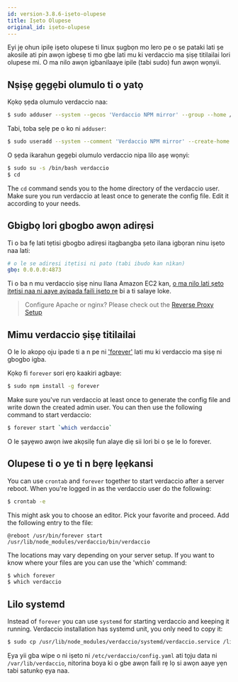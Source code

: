 ```yaml
---
id: version-3.8.6-iṣeto-olupese
title: Iṣeto Olupese
original_id: iṣeto-olupese
---
```


Eyi jẹ ohun ipilẹ iṣeto olupese ti linux ṣugbọn mo lero pe o ṣe pataki lati ṣe akosile ati pin awọn igbesẹ ti mo gbe lati mu ki verdaccio ma ṣiṣẹ titilailai lori olupese mi. O ma nilo awọn igbanilaaye ipile (tabi sudo) fun awọn wọnyii.

## Nṣiṣẹ gẹgẹbi olumulo ti o yatọ

Kọkọ ṣẹda olumulo verdaccio naa:

```bash
$ sudo adduser --system --gecos 'Verdaccio NPM mirror' --group --home /var/lib/verdaccio verdaccio
```

Tabi, toba sẹlẹ pe o ko ni `adduser`:

```bash
$ sudo useradd --system --comment 'Verdaccio NPM mirror' --create-home --home-dir /var/lib/verdaccio --shell /sbin/nologin verdaccio
```

O ṣẹda ikarahun gẹgẹbi olumulo verdaccio nipa lilo aṣẹ wọnyi:

```bash
$ sudo su -s /bin/bash verdaccio
$ cd
```

The `cd` command sends you to the home directory of the verdaccio user. Make sure you run verdaccio at least once to generate the config file. Edit it according to your needs.

## Gbigbọ lori gbogbo awọn adirẹsi

Ti o ba fẹ lati tẹtisi gbogbo adirẹsi itagbangba ṣeto ilana igbọran ninu iṣeto naa lati:

```yaml
# o le se adirẹsi itẹtisi ni pato (tabi ibudo kan nìkan)
gbọ: 0.0.0.0:4873
```

Ti o ba n mu verdaccio ṣiṣẹ ninu Ilana Amazon EC2 kan, [o ma nilo lati ṣeto itẹtisi naa ni aaye ayipada faili iṣeto rẹ](https://github.com/verdaccio/verdaccio/issues/314#issuecomment-327852203) bi a ti salaye loke.

> Configure Apache or nginx? Please check out the [Reverse Proxy Setup](reverse-proxy.md)

## Mimu verdaccio ṣiṣẹ titilailai

O le lo akopọ oju ipade ti a n pe ni ['forever'](https://github.com/nodejitsu/forever) lati mu ki verdaccio ma ṣiṣẹ ni gbogbo igba.

Kọkọ fi `forever` sori ẹrọ kaakiri agbaye:

```bash
$ sudo npm install -g forever
```

Make sure you've run verdaccio at least once to generate the config file and write down the created admin user. You can then use the following command to start verdaccio:

```bash
$ forever start `which verdaccio`
```

O le ṣayẹwo awọn iwe akọsilẹ fun alaye diẹ sii lori bi o ṣe le lo forever.

## Olupese ti o ye ti n bẹrẹ lẹẹkansi

You can use `crontab` and `forever` together to start verdaccio after a server reboot. When you're logged in as the verdaccio user do the following:

```bash
$ crontab -e
```

This might ask you to choose an editor. Pick your favorite and proceed. Add the following entry to the file:

    @reboot /usr/bin/forever start /usr/lib/node_modules/verdaccio/bin/verdaccio
    

The locations may vary depending on your server setup. If you want to know where your files are you can use the 'which' command:

```bash
$ which forever
$ which verdaccio
```

## Lilo systemd

Instead of `forever` you can use `systemd` for starting verdaccio and keeping it running. Verdaccio installation has systemd unit, you only need to copy it:

```bash
$ sudo cp /usr/lib/node_modules/verdaccio/systemd/verdaccio.service /lib/systemd/system/ && sudo systemctl daemon-reload
```

Ẹya yii gba wipe o ni iṣeto ni `/etc/verdaccio/config.yaml` ati tọju data ni `/var/lib/verdaccio`, nitorina boya ki o gbe awọn faili rẹ lọ si awọn aaye yẹn tabi satunkọ ẹya naa.